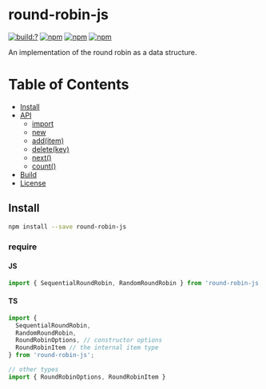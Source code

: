 # round-robin-js

[![build:?](https://travis-ci.org/eyas-ranjous/round-robin-js.svg?branch=master)](https://travis-ci.org/eyas-ranjous/round-robin-js) [![npm](https://img.shields.io/npm/v/round-robin-js.svg)](https://www.npmjs.com/package/round-robin-js) [![npm](https://img.shields.io/npm/dm/round-robin-js.svg)](https://www.npmjs.com/package/round-robin-js) [![npm](https://img.shields.io/badge/node-%3E=%206.0-blue.svg)](https://www.npmjs.com/package/round-robin-js)

An implementation of the round robin as a data structure.

# Table of Contents
* [Install](#install)
* [API](#api)
  * [import](#import)
  * [new](#new)
  * [add(item)](#start)
  * [delete(key)](#isstarted)
  * [next()](#isstarted)
  * [count()](#isstarted)
 * [Build](#build)
 * [License](#license)

## Install

```sh
npm install --save round-robin-js
```

### require

#### JS

```js
import { SequentialRoundRobin, RandomRoundRobin } from 'round-robin-js';
```

#### TS

```js
import {
  SequentialRoundRobin,
  RandomRoundRobin,
  RoundRobinOptions, // constructor options
  RoundRobinItem // the internal item type
} from 'round-robin-js';

// other types
import { RoundRobinOptions, RoundRobinItem } 
```

